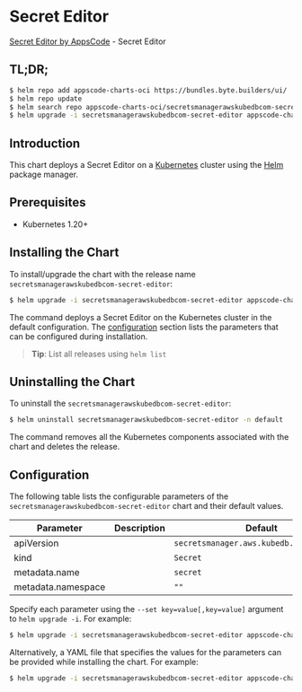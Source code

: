 # Secret Editor

[Secret Editor by AppsCode](https://appscode.com) - Secret Editor

## TL;DR;

```bash
$ helm repo add appscode-charts-oci https://bundles.byte.builders/ui/
$ helm repo update
$ helm search repo appscode-charts-oci/secretsmanagerawskubedbcom-secret-editor --version=v0.11.0
$ helm upgrade -i secretsmanagerawskubedbcom-secret-editor appscode-charts-oci/secretsmanagerawskubedbcom-secret-editor -n default --create-namespace --version=v0.11.0
```

## Introduction

This chart deploys a Secret Editor on a [Kubernetes](http://kubernetes.io) cluster using the [Helm](https://helm.sh) package manager.

## Prerequisites

- Kubernetes 1.20+

## Installing the Chart

To install/upgrade the chart with the release name `secretsmanagerawskubedbcom-secret-editor`:

```bash
$ helm upgrade -i secretsmanagerawskubedbcom-secret-editor appscode-charts-oci/secretsmanagerawskubedbcom-secret-editor -n default --create-namespace --version=v0.11.0
```

The command deploys a Secret Editor on the Kubernetes cluster in the default configuration. The [configuration](#configuration) section lists the parameters that can be configured during installation.

> **Tip**: List all releases using `helm list`

## Uninstalling the Chart

To uninstall the `secretsmanagerawskubedbcom-secret-editor`:

```bash
$ helm uninstall secretsmanagerawskubedbcom-secret-editor -n default
```

The command removes all the Kubernetes components associated with the chart and deletes the release.

## Configuration

The following table lists the configurable parameters of the `secretsmanagerawskubedbcom-secret-editor` chart and their default values.

|     Parameter      | Description |                       Default                       |
|--------------------|-------------|-----------------------------------------------------|
| apiVersion         |             | <code>secretsmanager.aws.kubedb.com/v1alpha1</code> |
| kind               |             | <code>Secret</code>                                 |
| metadata.name      |             | <code>secret</code>                                 |
| metadata.namespace |             | <code>""</code>                                     |


Specify each parameter using the `--set key=value[,key=value]` argument to `helm upgrade -i`. For example:

```bash
$ helm upgrade -i secretsmanagerawskubedbcom-secret-editor appscode-charts-oci/secretsmanagerawskubedbcom-secret-editor -n default --create-namespace --version=v0.11.0 --set apiVersion=secretsmanager.aws.kubedb.com/v1alpha1
```

Alternatively, a YAML file that specifies the values for the parameters can be provided while
installing the chart. For example:

```bash
$ helm upgrade -i secretsmanagerawskubedbcom-secret-editor appscode-charts-oci/secretsmanagerawskubedbcom-secret-editor -n default --create-namespace --version=v0.11.0 --values values.yaml
```
